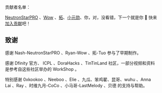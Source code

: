 贡献者名单：

[NeutronStarPRO](https://github.com/NeutronStarPRO) 、[Wow](https://github.com/RyanLee0396) 、[拓](https://github.com/Tuostarfish)、[小元勋](https://github.com/xiaoyuanxun)、你，对，没看错，下一个就是你 🫵 快来[加入贡献](https://github.com/NeutronStarDAO)吧！


## 致谢

感谢 Nash-NeutronStarPRO 、Ryan-Wow 、拓-Tuo 参与了早期制作。

感谢 Dfinity 官方、 ICPL 、DoraHacks 、TinTinLand 社区，一部分视频和资料是参考自这些社区举办的 WorkShop 。

特别感谢 0xkookoo 、Neeboo 、Elie 、九瓜、笨鸡翟、昆哥、wuhu 、Anna Lai 、Ray 、时维九月-CoCo 、小马哥-LastMelody 、贝德 的支持与帮助。

